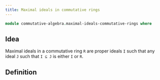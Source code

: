 ```yaml
---
title: Maximal ideals in commutative rings
---
```


```agda
module commutative-algebra.maximal-ideals-commutative-rings where
```

## Idea

Maximal ideals in a commutative ring `R` are proper ideals `I` such that any ideal `J` such that `I ⊆ J` is either `I` or `R`.

## Definition

